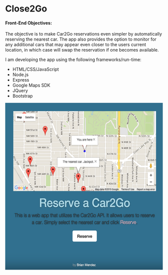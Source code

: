 
# Close2Go

<h4>Front-End Objectives:</h4> 


<p>The objective is to make Car2Go reservations even simpler by automatically reserving the nearest car. The app also provides the option to monitor for any additional cars that may appear even closer to the users current location, in which case will swap the reservation if one becomes available.</p>

I am developing the app using the following frameworks/run-time:

<ul>
<li>HTML/CSS/JavaScript</li>
<li>Node.js</li>
<li>Express</li>
<li>Google Maps SDK</li>
<li>JQuery</li>
<li>Bootstrap</li>
</ul>

<p align="center"><img src="https://raw.githubusercontent.com/brmendez/Close2Go/master/images/Close2GoScreen.png" alt="Drawing" width="545" height="533 align="middle"></p>

